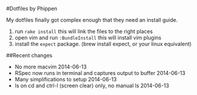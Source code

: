 #Dotfiles by Phippen

My dotfiles finally got complex enough that they need an install guide.

1. run `rake install` this will link the files to the right places
2. open vim and run `:BundleInstall` this will install vim plugins
3. install the `expect` package. (brew install expect, or your linux equivalent)

##Recent changes

* No more macvim 2014-06-13
* RSpec now runs in terminal and captures output to buffer 2014-06-13
* Many simplifications to setup 2014-06-13
* ls on cd and ctrl-l (screen clear) only, no manual ls 2014-06-13
